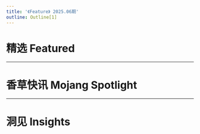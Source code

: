 ```yaml
---
title: '《Feature》 2025.06期'
outline: Outline[1]
---
```


<!-- markdownlint-disable MD033 MD041 -->
<script setup>
    import { useData } from 'vitepress'

    const { isDark } = useData()
</script>

<JournalHead
    cover = "../cover/202506/202506.png"
    :coverLink="'../archive/202506/spotlight/content'"
    :editors = "['CR_019','Alumopper','Xiao2']"
/>

# 精选 Featured

<Index
    title = "适用于Minecraft的前端框架——Floating UI"
    url = "../archive/202506/0/content"
    authorName = "Alumopper"
    abstract = "利用展示实体的特性，作者开发了基于展示实体的Minecraft前端库——Floating UI，支持xml生成UI，动态生成UI，自定义用户控件，事件响应，动画插值等多种前端常用的功能，允许开发者在纯原版中创建一个浮空的可交互UI。"
    avatarUrl = '../archive/_authors/alumopper.jpg'
    :socialLinks="[
        { name: 'BiliBili', url: 'https://space.bilibili.com/280394409' },
        { name: 'GitHub', url: 'https://github.com/Alumopper' }
    ]"
    background = '../archive/202506/_assets/0.png'
/>

---
# 香草快讯 Mojang Spotlight

<Index
    title = "香草快讯 - 2025年6月"
    url = "../archive/202506/spotlight/content"
    authorName = "Alumopper"
    abstract = "这里是香草快讯，全Minecraft最Vanilla的技术性快照新闻，由本社记者香草狐为你报道最新快照消息~
本月更新中，Mojang端上了非常有潜力的对话框特性。"
    avatarUrl = '../archive/_authors/alumopper.jpg'
    :socialLinks="[
        { name: 'BiliBili', url: 'https://space.bilibili.com/280394409' },
        { name: 'GitHub', url: 'https://github.com/Alumopper' }
    ]"
    background = '../archive/202506/_assets/spotlight.png'
/>

---
# 洞见 Insights

<Index
    title = "对 Minecraft 图标资产库资源包的可行性尝试"
    url = "../archive/202506/1/content"
    authorName = "Sheep-realms"
    abstract = "本文仿照市面上的图标资产库，尝试构建了一套可在Minecraft内使用的图标资产库资源包，能够方便玩家搜索、导入、使用想要的图标。"
    avatarUrl = '../archive/_authors/sheep-realms.jpg'
    :socialLinks="[
        { name: 'BiliBili', url: 'https://space.bilibili.com/43881503' },
		{ name: 'GitHub', url: 'https://github.com/sheep-realms' }
    ]"
    background = '../archive/202506/_assets/1.png'
/>

<Index
    title = "高版本如何更好的编辑自定义物品交互属性(触发器详解)"
    url = "../archive/202506/2/content"
    authorName = "七柏"
    abstract = "在原版 Minecraft 中添加自己创作的自定义物品, 一直是众多数据包玩家所热衷的事情。本文将从几个常用的物品组件与触发器出发, 引入具体实例来讲解如何在高版本从零创作一个自定义物品。旨在引导开发者快速熟悉常用的数据包手段，综合多种使用情景方便创作者使用, 并引入一些经验之谈为创作者提供思路。"
    avatarUrl = '../archive/_authors/七柏.jpg'
    :socialLinks="[
        { name: 'BiliBili', url: 'https://space.bilibili.com/405830542' }
    ]"
/>

<Index
    title = "从0开始制作哈基米音乐唱片数据包"
    url = "../archive/202506/3/content"
    authorName = "水上的星星"
    abstract = "本文使用诙谐的语言，讲解了如何在mc中自定义音乐唱片。同时关于声音事件的定义也对数据包和地图的开发者有帮助。"
    avatarUrl = '../archive/_authors/水上的星星.jpg'
    :socialLinks="[
        { name: 'BiliBili', url: 'https://space.bilibili.com/109317273' }
    ]"
/>

<Index
    title = "数据包の究极存值原理——什么是SNBT"
    url = "../archive/202506/4/content"
    authorName = "xiaou0"
    abstract = "本文深入浅出地介绍了数据包存储复合变量的方法——SNBT，讲解了SNBT的格式，以及如何存储、使用、检测这些键值。了解了SNBT，读者便理解了数据包运行的基本逻辑。"
    avatarUrl = '../archive/_authors/xiaou0.jpg'
    :socialLinks="[
        { name: 'BiliBili', url: 'https://space.bilibili.com/1998573191' }
    ]"
/>

<Index
    title = "拾尘（八）-使用对话框制作2D小游戏"
    url = "../archive/202506/5/content"
    authorName = "CR_019"
    abstract = "在25w20a中，mojang引入了对话框的定义，允许玩家自定义类似暂停界面的对话框。本文尝试使用对话框制作小游戏，以推箱子为例，讲解了实现思路和需要注意的技术细节。"
    avatarUrl = '../archive/_authors/cr_019.jpg'
    :socialLinks="[
        { name: 'BiliBili', url: 'https://space.bilibili.com/85292644' }
    ]"
    background = '../archive/202506/_assets/dust_8.png'
/>


<ClientOnly>
  <GiscusComment
    repo="CR-019/datapack-index"
    repoId="R_kgDONRhuqw"
    category="闲聊 Chats"
    categoryId="DIC_kwDONRhuq84CkchW"
    mapping="number"
    term="19"
    :strict="false"
    :reactionsEnabled="true"
    emitMetadata="0"
    inputPosition="top"
    :theme="isDark ? 'dark' : 'light'"
    lang="zh-CN"
    loading="lazy"
    class="giscus-wrapper"
  />
</ClientOnly>

<style>
.giscus-wrapper {
  margin: 3rem auto;
  max-width: 800px;
  padding-top: 2rem;
  border-top: 1px solid var(--vp-c-divider);
}
</style>